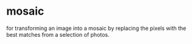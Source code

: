 # mosaic

for transforming an image into a mosaic by replacing the pixels with the best matches from a selection of photos.
